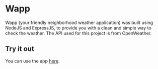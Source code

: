 # Wapp

Wapp (your friendly neighborhood weather application) was built using NodeJS and ExpressJS, to provide you with a clean and simple way to check the weather. The API used for this project is from OpenWeather.

## Try it out

You can use the app [here](https://heroku-wapp.herokuapp.com/).
